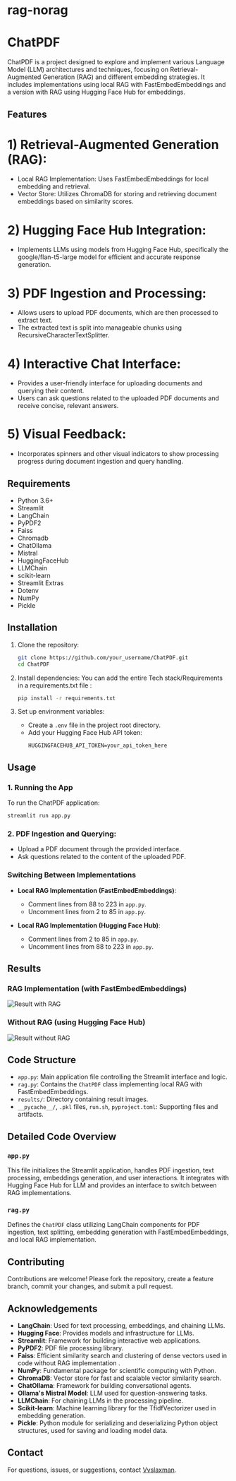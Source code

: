 # rag-norag


# ChatPDF

ChatPDF is a project designed to explore and implement various Language Model (LLM) architectures and techniques, focusing on Retrieval-Augmented Generation (RAG) and different embedding strategies. It includes implementations using local RAG with FastEmbedEmbeddings and a version with RAG using Hugging Face Hub for embeddings.

## Features

# 1)  Retrieval-Augmented Generation (RAG):

   - Local RAG Implementation: Uses FastEmbedEmbeddings for local embedding and retrieval.
   - Vector Store: Utilizes ChromaDB for storing and retrieving document embeddings based on similarity scores.
# 2)  Hugging Face Hub Integration:

   - Implements LLMs using models from Hugging Face Hub, specifically the google/flan-t5-large model for efficient and accurate response generation.
# 3)  PDF Ingestion and Processing:

   - Allows users to upload PDF documents, which are then processed to extract text.
   - The extracted text is split into manageable chunks using RecursiveCharacterTextSplitter.
# 4) Interactive Chat Interface:

   - Provides a user-friendly interface for uploading documents and querying their content.
   - Users can ask questions related to the uploaded PDF documents and receive concise, relevant answers.
# 5) Visual Feedback:

   - Incorporates spinners and other visual indicators to show processing progress during document ingestion and query handling.
## Requirements

- Python 3.6+
- Streamlit
- LangChain
- PyPDF2
- Faiss
- Chromadb
- ChatOllama
- Mistral
- HuggingFaceHub
- LLMChain
- scikit-learn
- Streamlit Extras
- Dotenv
- NumPy
- Pickle
  
## Installation

1. Clone the repository:
   ```bash
   git clone https://github.com/your_username/ChatPDF.git
   cd ChatPDF
   ```

2. Install dependencies:
   You can add the entire Tech stack/Requirements in a requirements.txt file :
   ```bash 
   pip install -r requirements.txt
   ```

3. Set up environment variables:
   - Create a `.env` file in the project root directory.
   - Add your Hugging Face Hub API token:
     ```
     HUGGINGFACEHUB_API_TOKEN=your_api_token_here
     ```

## Usage

### 1. Running the App

To run the ChatPDF application:

```bash
streamlit run app.py
```
### 2. PDF Ingestion and Querying:

   - Upload a PDF document through the provided interface.
   - Ask questions related to the content of the uploaded PDF.
### Switching Between Implementations

- **Local RAG Implementation (FastEmbedEmbeddings)**:
  - Comment lines from 88 to 223 in `app.py`.
  - Uncomment lines from 2 to 85 in `app.py`.

- **Local RAG Implementation (Hugging Face Hub)**:
  - Comment lines from 2 to 85 in `app.py`.
  - Uncomment lines from 88 to 223 in `app.py`.

## Results

### RAG Implementation (with FastEmbedEmbeddings)

![Result with RAG](ChatPDF/results/with-rag3.png)


### Without RAG (using Hugging Face Hub)

![Result without RAG](ChatPDF/results/no-rag2.png)

## Code Structure

- `app.py`: Main application file controlling the Streamlit interface and logic.
- `rag.py`: Contains the `ChatPDF` class implementing local RAG with FastEmbedEmbeddings.
- `results/`: Directory containing result images.
- `__pycache__/`, `.pkl` files, `run.sh`, `pyproject.toml`: Supporting files and artifacts.

## Detailed Code Overview

### `app.py`

This file initializes the Streamlit application, handles PDF ingestion, text processing, embeddings generation, and user interactions. It integrates with Hugging Face Hub for LLM and provides an interface to switch between RAG implementations.

### `rag.py`

Defines the `ChatPDF` class utilizing LangChain components for PDF ingestion, text splitting, embedding generation with FastEmbedEmbeddings, and local RAG implementation.

## Contributing

Contributions are welcome! Please fork the repository, create a feature branch, commit your changes, and submit a pull request.

## Acknowledgements

- **LangChain**: Used for text processing, embeddings, and chaining LLMs.
- **Hugging Face**: Provides models and infrastructure for LLMs.
- **Streamlit**: Framework for building interactive web applications.
- **PyPDF2**: PDF file processing library.
- **Faiss**: Efficient similarity search and clustering of dense vectors used in code without RAG implementation .
- **NumPy**: Fundamental package for scientific computing with Python.
- **ChromaDB**: Vector store for fast and scalable vector similarity search.
- **ChatOllama**: Framework for building conversational agents.
- **Ollama's Mistral Model**: LLM used for question-answering tasks.
- **LLMChain**: For chaining LLMs in the processing pipeline.
- **Scikit-learn**: Machine learning library for the TfidfVectorizer used in embedding generation.
- **Pickle**: Python module for serializing and deserializing Python object structures, used for saving and loading model data.

## Contact

For questions, issues, or suggestions, contact [Vvslaxman](mailto:vvslaxman14@gmail.com).

